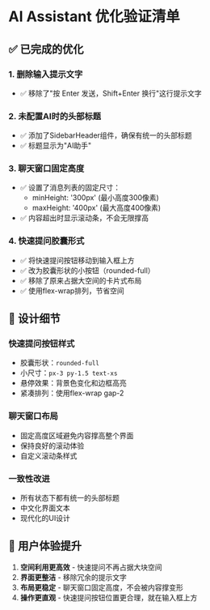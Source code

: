 # AI Assistant 优化验证清单

## ✅ 已完成的优化

### 1. 删除输入提示文字
- ✅ 移除了"按 Enter 发送，Shift+Enter 换行"这行提示文字

### 2. 未配置AI时的头部标题
- ✅ 添加了SidebarHeader组件，确保有统一的头部标题
- ✅ 标题显示为"AI助手"

### 3. 聊天窗口固定高度
- ✅ 设置了消息列表的固定尺寸：
  - minHeight: '300px' (最小高度300像素)
  - maxHeight: '400px' (最大高度400像素)
- ✅ 内容超出时显示滚动条，不会无限撑高

### 4. 快速提问胶囊形式
- ✅ 将快速提问按钮移动到输入框上方
- ✅ 改为胶囊形状的小按钮（rounded-full）
- ✅ 移除了原来占据大空间的卡片式布局
- ✅ 使用flex-wrap排列，节省空间

## 🎨 设计细节

### 快速提问按钮样式
- 胶囊形状：`rounded-full`
- 小尺寸：`px-3 py-1.5 text-xs`
- 悬停效果：背景色变化和边框高亮
- 紧凑排列：使用flex-wrap gap-2

### 聊天窗口布局
- 固定高度区域避免内容撑高整个界面
- 保持良好的滚动体验
- 自定义滚动条样式

### 一致性改进
- 所有状态下都有统一的头部标题
- 中文化界面文本
- 现代化的UI设计

## 🚀 用户体验提升

1. **空间利用更高效** - 快速提问不再占据大块空间
2. **界面更整洁** - 移除冗余的提示文字
3. **布局更稳定** - 聊天窗口固定高度，不会被内容撑变形
4. **操作更直观** - 快速提问按钮位置更合理，就在输入框上方
